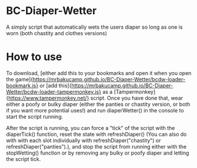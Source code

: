 # BC-Diaper-Wetter
A simply script that automatically wets the users diaper so long as one is worn (both chastity and clothes versions)

# How to use
To download, [either add this to your bookmarks and open it when you open the game]{https://mrbakucamp.github.io/BC-Diaper-Wetter/bcdw-loader-bookmark.js} or [add this]{https://mrbakucamp.github.io/BC-Diaper-Wetter/bcdw-loader-tampermonkey.js} as a [Tampermonkey]{https://www.tampermonkey.net/} script.
Once you have done that, wear either a poofy or bulky diaper (either the panties or chastity version, or both if you want more potential uses!) and run diaperWetter() in the console to start the script running.

After the script is running, you can force a "tick" of the script with the diaperTick() function, reset the state with refreshDiaper() (You can also do with with each slot individually with refreshDiaper("chastity") or refreshDiaper("panties").), and stop the script from running either with the stopWetting() function or by removing any bulky or poofy diaper and letting the script tick.
